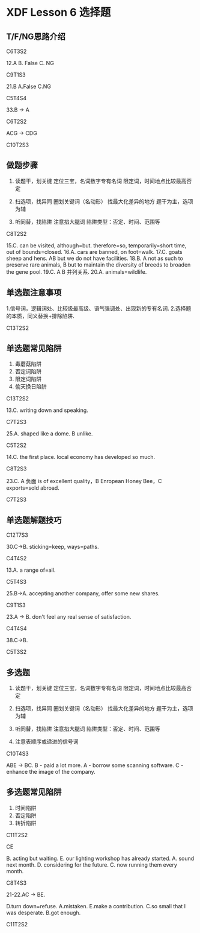 # XDF Lesson 6 选择题 

## T/F/NG思路介绍

C6T3S2

12.A
B. False
C. NG

C9T1S3

21.B
A.False
C.NG

C5T4S4

33.B -> A

C6T2S2

ACG -> CDG

C10T2S3

## 做题步骤

1. 读题干，划关键
定位三宝，名词数字专有名词
限定词，时间地点比较最高否定

2. 扫选项，找异同
圈划关键词（名动形）
找最大化差异的地方
题干为主，选项为辅

3. 听同替，找陷阱
注意掐大腿词
陷阱类型：否定、时间、范围等


C8T2S2

15.C. can be visited, although=but.
therefore=so, temporarily=short time, out of bounds=closed.
16.A. cars are banned, on foot=walk.
17.C. goats sheep and hens. AB but we do not have facilities.
18.B. A not as such to preserve rare animals, B but to maintain the diversity of breeds to broaden the gene pool.
19.C. A B 并列关系.
20.A. animals=wildlife.

## 单选题注意事项

1.信号词，逻辑词处、比较级最高级、语气强调处、出现新的专有名词.
2.选择题的本质，同义替换+排除陷阱.

C13T2S2

## 单选题常见陷阱

1. 毒蘑菇陷阱
2. 否定词陷阱
3. 限定词陷阱
4. 偷天换日陷阱

C13T2S2

13.C. writing down and speaking. 

C7T2S3

25.A. shaped like a dome. B unlike. 

C5T2S2

14.C. the first place. local economy has developed so much.

C8T2S3

23.C. A 负面 is of excellent quality，B Enropean Honey Bee，C exports=sold abroad.

C7T2S3


## 单选题解题技巧

C12T7S3

30.C->B. sticking=keep, ways=paths.


C4T4S2

13.A. a range of=all.


C5T4S3

25.B->A. accepting another company, offer some new shares.


C9T1S3

23.A -> B. don't feel any real sense of satisfaction.


C4T4S4

38.C->B. 


C5T3S2


## 多选题

1. 读题干，划关键
定位三宝，名词数字专有名词
限定词，时间地点比较最高否定

2. 扫选项，找异同
圈划关键词（名动形）
找最大化差异的地方
题干为主，选项为辅

3. 听同替，找陷阱
注意掐大腿词
陷阱类型：否定、时间、范围等

4. 注意表顺序或递进的信号词


C10T4S3

ABE -> BC.
B - paid a lot more.
A - borrow some scanning software.
C - enhance the image of the company.


## 多选题常见陷阱

1. 时间陷阱
2. 否定陷阱
3. 转折陷阱

C11T2S2

CE

B. acting but waiting.
E. our lighting workshop has already started.
A. sound next month.
D. considering for the future.
C. now running them every month.


C8T4S3

21-22.AC -> BE.

D.turn down=refuse.
A.mistaken.
E.make a contribution.
C.so small that I was desperate. 
B.got enough.

C11T2S2

